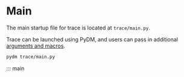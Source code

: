 # Main

The main startup file for trace is located at `trace/main.py`.

Trace can be launched using PyDM, and users can pass in additional [arguments and macros].

  [arguments and macros]: ../arguments.md

``` bash
pydm trace/main.py
```

::: main
